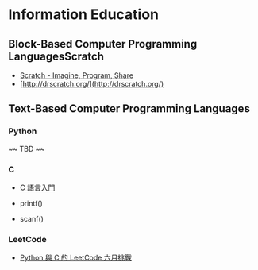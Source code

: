 # Information Education


## Block-Based Computer Programming LanguagesScratch

- [Scratch - Imagine, Program, Share](https://scratch.mit.edu/)
- [http://drscratch.org/](http://drscratch.org/)

## Text-Based Computer Programming Languages

### Python

~~ TBD ~~

### C

- [C 語言入門](https://www.youtube.com/watch?v=MqOHuaAN_3A&ab_channel=FeisStudio)

- printf()
- scanf()

### LeetCode

- [Python 與 C 的 LeetCode 六月挑戰](https://feis.studio/#/leetcode_june)